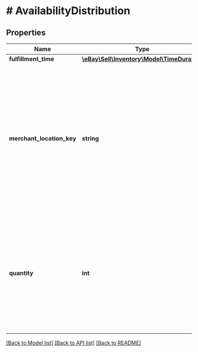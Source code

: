 # # AvailabilityDistribution

## Properties

Name | Type | Description | Notes
------------ | ------------- | ------------- | -------------
**fulfillment_time** | [**\eBay\Sell\Inventory\Model\TimeDuration**](TimeDuration.md) |  | [optional]
**merchant_location_key** | **string** | The unique identifier of an inventory location where quantity is available for the inventory item. This field is conditionally required to identify the inventory location that has quantity of the inventory item. | [optional]
**quantity** | **int** | The integer value passed into this field indicates the quantity of the inventory item that is available at this inventory location. This field is conditionally required. | [optional]

[[Back to Model list]](../../README.md#models) [[Back to API list]](../../README.md#endpoints) [[Back to README]](../../README.md)
